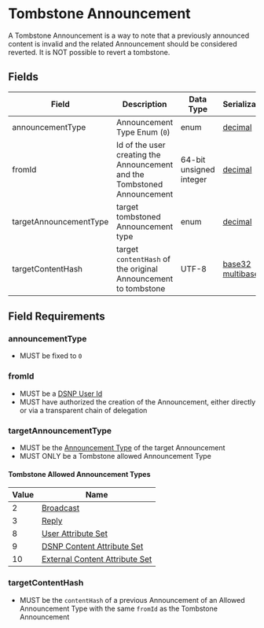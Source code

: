 # Tombstone Announcement

A Tombstone Announcement is a way to note that a previously announced content is invalid and the related Announcement should be considered reverted.
It is NOT possible to revert a tombstone.

## Fields

| Field | Description | Data Type | Serialization | Parquet Type | Bloom Filter |
| ----- | ----------- | --------- | ------------- | ------------ | ------------ |
| announcementType | Announcement Type Enum (`0`) | enum | [decimal](../Serializations.md#decimal) | `INT32` | no |
| fromId | Id of the user creating the Announcement and the Tombstoned Announcement | 64-bit unsigned integer | [decimal](../Serializations.md#decimal) | `UINT_64` | YES
| targetAnnouncementType | target tombstoned Announcement type | enum | [decimal](../Serializations.md#decimal) | `INT32` | no |
| targetContentHash | target `contentHash` of the original Announcement to tombstone | UTF-8 | [base32 multibase](../Serializations.md#base32-multibase) | `UTF8` | YES

## Field Requirements

### announcementType

- MUST be fixed to `0`

### fromId

- MUST be a [DSNP User Id](../Identifiers.md#dsnp-user-id)
- MUST have authorized the creation of the Announcement, either directly or via a transparent chain of delegation

### targetAnnouncementType

- MUST be the [Announcement Type](../Announcements.md#announcement-types) of the target Announcement
- MUST ONLY be a Tombstone allowed Announcement Type

#### Tombstone Allowed Announcement Types

| Value | Name |
|------ | ---- |
| 2 | [Broadcast](../Types/Broadcast.md) |
| 3 | [Reply](../Types/Reply.md) |
| 8 | [User Attribute Set](../Types/UserAttributeSet.md) |
| 9 | [DSNP Content Attribute Set](../Types/DSNPContentAttributeSet.md) |
| 10 | [External Content Attribute Set](../Types/ExternalContentAttributeSet.md) |

### targetContentHash

- MUST be the `contentHash` of a previous Announcement of an Allowed Announcement Type with the same `fromId` as the Tombstone Announcement
